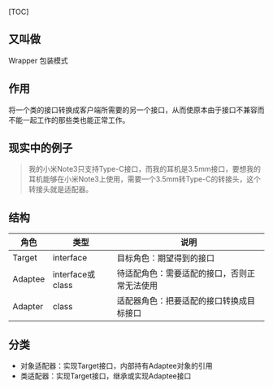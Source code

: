 [TOC]

## 又叫做

Wrapper 包装模式

## 作用

将一个类的接口转换成客户端所需要的另一个接口，从而使原本由于接口不兼容而不能一起工作的那些类也能正常工作。

## 现实中的例子

> 我的小米Note3只支持Type-C接口，而我的耳机是3.5mm接口，要想我的耳机能够在小米Note3上使用，需要一个3.5mm转Type-C的转接头，这个转接头就是适配器。

## 结构

| 角色    | 类型             | 说明                                         |
| ------- | ---------------- | -------------------------------------------- |
| Target  | interface        | 目标角色：期望得到的接口                     |
| Adaptee | interface或class | 待适配角色：需要适配的接口，否则正常无法使用 |
| Adapter | class            | 适配器角色：把要适配的接口转换成目标接口     |

## 分类

- 对象适配器：实现Target接口，内部持有Adaptee对象的引用
- 类适配器：实现Target接口，继承或实现Adaptee接口